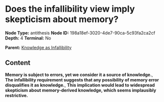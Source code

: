 # Does the infallibility view imply skepticism about memory?

**Node Type:** antithesis
**Node ID:** 198a18ef-3020-4de7-90ca-5c93fa2ca2cf
**Depth:** 4
**Terminal:** No

**Parent:** [Knowledge as Infallibility](knowledge-as-infallibility-synthesis-8f0bcd35-bb4c-4192-816d-76a63a41903c.md)

## Content

**Memory is subject to errors, yet we consider it a source of knowledge.**, **The infallibility requirement suggests that any possibility of memory error disqualifies it as knowledge.**, **This implication would lead to widespread skepticism about memory-derived knowledge, which seems implausibly restrictive.**
